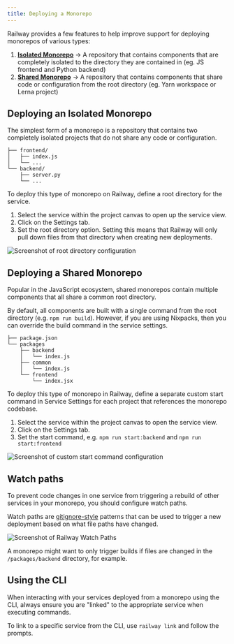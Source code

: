 ```yaml
---
title: Deploying a Monorepo
---
```


Railway provides a few features to help improve support for deploying monorepos
of various types:
1. **[Isolated Monorepo](#deploying-an-isolated-monorepo)** → A repository that contains components that are completely isolated to the
directory they are contained in (eg. JS frontend and Python backend)
2. **[Shared Monorepo](#deploying-a-shared-monorepo)** → A repository that contains components that share code or configuration from the
root directory (eg. Yarn workspace or Lerna project)

## Deploying an Isolated Monorepo

The simplest form of a monorepo is a repository that contains two completely
isolated projects that do not share any code or configuration.

```
├── frontend/
│   ├── index.js
│   └── ...
└── backend/
    ├── server.py
    └── ...
```

To deploy this type of monorepo on Railway, define a root directory for the service. 
1. Select the service within the project canvas to open up the service view. 
2. Click on the Settings tab.
3. Set the root directory option. Setting this means that Railway will only pull down files from that directory when creating new deployments.

<Image
src="https://res.cloudinary.com/railway/image/upload/v1637798659/docs/root-directory_achzga.png"
alt="Screenshot of root directory configuration"
layout="intrinsic"
width={980} height={380} quality={80} />

## Deploying a Shared Monorepo

Popular in the JavaScript ecosystem, shared monorepos contain multiple components that all share a common root directory. 

By default, all components are built with a single command from the root directory (e.g. `npm run build`). However, if you are using Nixpacks, then you can override the build command in the service settings.

```
├── package.json
└── packages
    ├── backend
    │   └── index.js
    ├── common
    │   └── index.js
    └── frontend
        └── index.jsx
```

To deploy this type of monorepo in Railway, define a separate custom start
command in Service Settings for each project that references the monorepo
codebase.
1. Select the service within the project canvas to open the service view.
2. Click on the Settings tab.
3. Set the start command, e.g. `npm run start:backend` and `npm run start:frontend`

<Image
src="https://res.cloudinary.com/railway/image/upload/v1637798815/docs/custom-start-command_a8vcxs.png"
alt="Screenshot of custom start command configuration"
layout="intrinsic"
width={1302} height={408} quality={80} />

## Watch paths

To prevent code changes in one service from triggering a rebuild of other services in your monorepo, you should configure watch paths.

Watch paths are <a href="https://git-scm.com/docs/gitignore#_pattern_format" target="_blank">gitignore-style</a> patterns that can be used to trigger a new deployment based on what file paths have changed. 

<Image
src="https://res.cloudinary.com/railway/image/upload/v1664565164/docs/watch-paths_l4xozt.png"
alt="Screenshot of Railway Watch Paths"
layout="responsive"
width={1158} height={444} quality={80} />

A monorepo might want to only trigger builds if files are changed in the `/packages/backend` directory, for example.

## Using the CLI

When interacting with your services deployed from a monorepo using the CLI, always ensure you are "linked" to the appropriate service when executing commands.

To link to a specific service from the CLI, use `railway link` and follow the prompts.